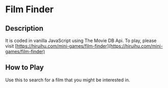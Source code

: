 # Film Finder

## Description

It is coded in vanilla JavaScript using The Movie DB Api. To play, please visit [https://hiruihu.com/mini-games/film-finder](https://hiruihu.com/mini-games/film-finder)

## How to Play

Use this to search for a film that you might be interested in.
